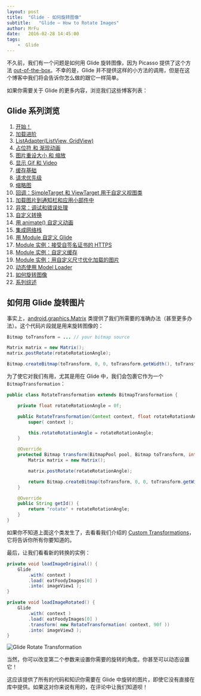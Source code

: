 ```yaml
---
layout: post
title:  "Glide - 如何旋转图像"
subtitle:   "Glide — How to Rotate Images"
author: MrFu
date:   2016-02-28 14:45:00
tags:
    -  Glide
---
```




不久前，我们有一个问题是如何用 Glide 旋转图像，因为 Picasso 提供了这个方法 [out-of-the-box](https://futurestud.io/blog/picasso-image-rotation-and-transformation)。不幸的是，Glide 并不提供这样的小方法的调用，但是在这个博客中我们将会告诉你怎么做的跟它一样简单。

如果你需要关于 Glide 的更多内容，浏览我们这些博客列表：

## Glide 系列浏览

1. [开始！](http://mrfu.me/2016/02/27/Glide_Getting_Started/)
2. [加载进阶](http://mrfu.me/2016/02/27/Glide_Advanced_Loading/)
3. [ListAdapter(ListView, GridView)](http://mrfu.me/2016/02/27/Glide_ListAdapter_(ListView,_GridView)/)
4. [占位符 和 渐现动画](http://mrfu.me/2016/02/27/Glide_Placeholders_&_Fade_Animations/)
5. [图片重设大小 和 缩放](http://mrfu.me/2016/02/27/Glide_Image_Resizing_&_Scaling/)
6. [显示 Gif 和 Video](http://mrfu.me/2016/02/27/Glide_Displaying_Gifs_&_Videos/)
7. [缓存基础](http://mrfu.me/2016/02/27/Glide_Caching_Basics/)
8. [请求优先级](http://mrfu.me/2016/02/27/Glide_Request_Priorities/)
9. [缩略图](http://mrfu.me/2016/02/27/Glide_Thumbnails/)
10. [回调：SimpleTarget 和 ViewTarget 用于自定义视图类](http://mrfu.me/2016/02/27/Glide_Callbacks_SimpleTarget_and_ViewTarget_for_Custom_View_Classes/)
11. [加载图片到通知栏和应用小部件中](http://mrfu.me/2016/02/27/Glide_Loading_Images_into_Notifications_and_AppWidgets/)
12. [异常：调试和错误处理](http://mrfu.me/2016/02/28/Glide_Exceptions-_Debugging_and_Error_Handling/)
13. [自定义转换](http://mrfu.me/2016/02/28/Glide_Custom_Transformations/)
14. [用 animate() 自定义动画](http://mrfu.me/2016/02/28/Glide_Custom_Animations_with_animate()/)
15. [集成网络栈](http://mrfu.me/2016/02/28/Glide_Integrating_Networking_Stacks/)
16. [用 Module 自定义 Glide](http://mrfu.me/2016/02/28/Glide_Customize_Glide_with_Modules/)
17. [Module 实例：接受自签名证书的 HTTPS](http://mrfu.me/2016/02/28/Glide_Module_Example_Accepting_Self-Signed_HTTPS_Certificates/)
18. [Module 实例：自定义缓存](http://mrfu.me/2016/02/28/Glide_Module_Example_Customize_Caching/)
19. [Module 实例：用自定义尺寸优化加载的图片](http://mrfu.me/2016/02/28/Glide_Module_Example_Optimizing/)
20. [动态使用 Model Loader](http://mrfu.me/2016/02/28/Glide_Dynamically_Use_Model_Loaders/)
21. [如何旋转图像](http://mrfu.me/2016/02/28/Glide_How_to_Rotate_Images/)
22. [系列综述](http://mrfu.me/2016/02/28/Glide_Series_Roundup/)

## 如何用 Glide 旋转图片

事实上，[android.graphics.Matrix](http://developer.android.com/intl/zh-cn/reference/android/graphics/Matrix.html) 类提供了我们所需要的准确办法（甚至更多办法）。这个代码片段就是用来旋转图像的：

```java
Bitmap toTransform = ... // your bitmap source

Matrix matrix = new Matrix();  
matrix.postRotate(rotateRotationAngle);

Bitmap.createBitmap(toTransform, 0, 0, toTransform.getWidth(), toTransform.getHeight(), matrix, true);  
```

为了使它对我们有用，尤其是用在 Glide 中，我们会包裹它作为一个 `BitmapTransformation`：

```java
public class RotateTransformation extends BitmapTransformation {

    private float rotateRotationAngle = 0f;

    public RotateTransformation(Context context, float rotateRotationAngle) {
        super( context );

        this.rotateRotationAngle = rotateRotationAngle;
    }

    @Override
    protected Bitmap transform(BitmapPool pool, Bitmap toTransform, int outWidth, int outHeight) {
        Matrix matrix = new Matrix();

        matrix.postRotate(rotateRotationAngle);

        return Bitmap.createBitmap(toTransform, 0, 0, toTransform.getWidth(), toTransform.getHeight(), matrix, true);
    }

    @Override
    public String getId() {
        return "rotate" + rotateRotationAngle;
    }
}
```

如果你不知道上面这个类发生了，去看看我们介绍的 [Custom Transformations](https://futurestud.io/blog/glide-custom-transformation)，它将告诉你所有你要知道的。

最后，让我们看看新的转换的实例：

```java
private void loadImageOriginal() {  
    Glide
        .with( context )
        .load( eatFoodyImages[0] )
        .into( imageView1 );
}

private void loadImageRotated() {  
    Glide
        .with( context )
        .load( eatFoodyImages[0] )
        .transform( new RotateTransformation( context, 90f ))
        .into( imageView3 );
}
```

![Glide Rotate Transformation](https://futurestud.io/blog/content/images/2016/02/glide-rotate.png)

当然，你可以改变第二个参数来设置你需要的旋转的角度。你甚至可以动态设置它！

这应该提供了所有的代码和知识你需要在 Glide 中旋转的图片，即使它没有直接在库中提供。如果这对你来说有用的，在评论中让我们知道呗！